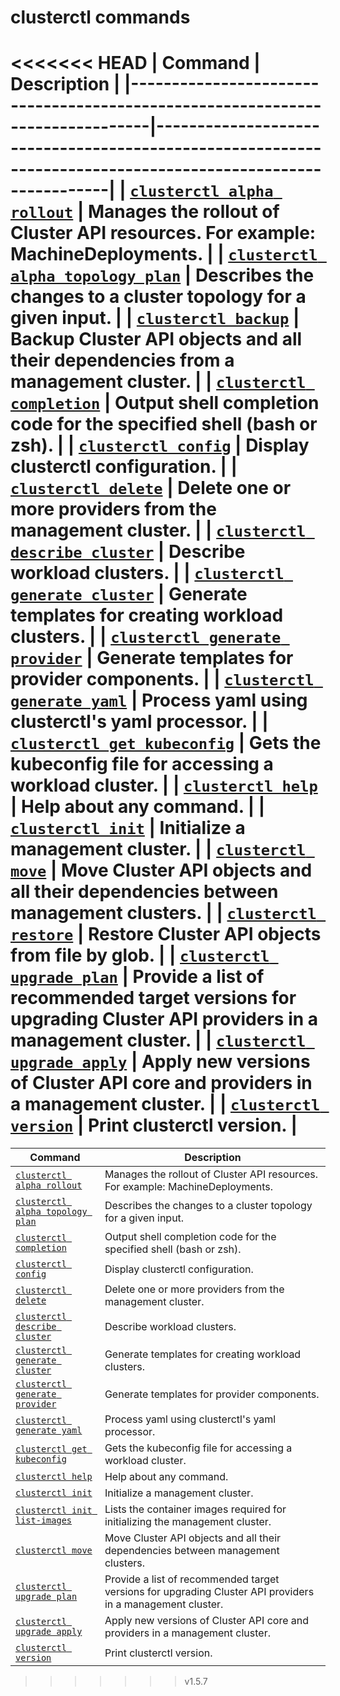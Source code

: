 # clusterctl commands

<<<<<<< HEAD
| Command                                                                      | Description                                                                                                |
|------------------------------------------------------------------------------|------------------------------------------------------------------------------------------------------------|
| [`clusterctl alpha rollout`](alpha-rollout.md)                               | Manages the rollout of Cluster API resources. For example: MachineDeployments.                             |
| [`clusterctl alpha topology plan`](alpha-topology-plan.md)                   | Describes the changes to a cluster topology for a given input.                                             |
| [`clusterctl backup`](additional-commands.md#clusterctl-backup)              | Backup Cluster API objects and all their dependencies from a management cluster.                           |
| [`clusterctl completion`](completion.md)                                     | Output shell completion code for the specified shell (bash or zsh).                                        |
| [`clusterctl config`](additional-commands.md#clusterctl-config-repositories) | Display clusterctl configuration.                                                                          |
| [`clusterctl delete`](delete.md)                                             | Delete one or more providers from the management cluster.                                                  |
| [`clusterctl describe cluster`](describe-cluster.md)                         | Describe workload clusters.                                                                                |
| [`clusterctl generate cluster`](generate-cluster.md)                         | Generate templates for creating workload clusters.                                                         |
| [`clusterctl generate provider`](generate-provider.md)                       | Generate templates for provider components.                                                                |
| [`clusterctl generate yaml`](generate-yaml.md)                               | Process yaml using clusterctl's yaml processor.                                                            |
| [`clusterctl get kubeconfig`](get-kubeconfig.md)                             | Gets the kubeconfig file for accessing a workload cluster.                                                 |
| [`clusterctl help`](additional-commands.md#clusterctl-help)                  | Help about any command.                                                                                    |
| [`clusterctl init`](init.md)                                                 | Initialize a management cluster.                                                                           |
| [`clusterctl move`](move.md)                                                 | Move Cluster API objects and all their dependencies between management clusters.                           |
| [`clusterctl restore`](additional-commands.md#clusterctl-restore)            | Restore Cluster API objects from file by glob.                                                             |
| [`clusterctl upgrade plan`](upgrade.md#upgrade-plan)                         | Provide a list of recommended target versions for upgrading Cluster API providers in a management cluster. |
| [`clusterctl upgrade apply`](upgrade.md#upgrade-apply)                       | Apply new versions of Cluster API core and providers in a management cluster.                              |
| [`clusterctl version`](additional-commands.md#clusterctl-version)            | Print clusterctl version.                                                                                  |
=======
| Command                                                                      | Description                                                                                                                                           |
|------------------------------------------------------------------------------|-------------------------------------------------------------------------------------------------------------------------------------------------------|
| [`clusterctl alpha rollout`](alpha-rollout.md)                               | Manages the rollout of Cluster API resources. For example: MachineDeployments.                                                                        |
| [`clusterctl alpha topology plan`](alpha-topology-plan.md)                   | Describes the changes to a cluster topology for a given input.                                                                                        |
| [`clusterctl completion`](completion.md)                                     | Output shell completion code for the specified shell (bash or zsh).                                                                                   |
| [`clusterctl config`](additional-commands.md#clusterctl-config-repositories) | Display clusterctl configuration.                                                                                                                     |
| [`clusterctl delete`](delete.md)                                             | Delete one or more providers from the management cluster.                                                                                             |
| [`clusterctl describe cluster`](describe-cluster.md)                         | Describe workload clusters.                                                                                                                           |
| [`clusterctl generate cluster`](generate-cluster.md)                         | Generate templates for creating workload clusters.                                                                                                    |
| [`clusterctl generate provider`](generate-provider.md)                       | Generate templates for provider components.                                                                                                           |
| [`clusterctl generate yaml`](generate-yaml.md)                               | Process yaml using clusterctl's yaml processor.                                                                                                       |
| [`clusterctl get kubeconfig`](get-kubeconfig.md)                             | Gets the kubeconfig file for accessing a workload cluster.                                                                                            |
| [`clusterctl help`](additional-commands.md#clusterctl-help)                  | Help about any command.                                                                                                                               |
| [`clusterctl init`](init.md)                                                 | Initialize a management cluster.                                                                                                                      |
| [`clusterctl init list-images`](additional-commands.md#clusterctl-init-list-images)  | Lists the container images required for initializing the management cluster.                                                                  |
| [`clusterctl move`](move.md)                                                 | Move Cluster API objects and all their dependencies between management clusters.                                                                      |
| [`clusterctl upgrade plan`](upgrade.md#upgrade-plan)                         | Provide a list of recommended target versions for upgrading Cluster API providers in a management cluster.                                            |
| [`clusterctl upgrade apply`](upgrade.md#upgrade-apply)                       | Apply new versions of Cluster API core and providers in a management cluster.                                                                         |
| [`clusterctl version`](additional-commands.md#clusterctl-version)            | Print clusterctl version.                                                                                                                             |
>>>>>>> v1.5.7
